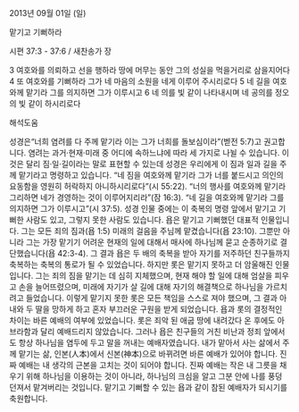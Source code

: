 2013년 09월 01일 (일)

맡기고 기뻐하라



시편 37:3 - 37:6 / 새찬송가  장


3 여호와를 의뢰하고 선을 행하라 땅에 머무는 동안 그의 성실을 먹을거리로 삼을지어다
4 또 여호와를 기뻐하라 그가 네 마음의 소원을 네게 이루어 주시리로다
5 네 길을 여호와께 맡기라 그를 의지하면 그가 이루시고
6 네 의를 빛 같이 나타내시며 네 공의를 정오의 빛 같이 하시리로다

해석도움





성경은“너희 염려를 다 주께 맡기라 이는 그가 너희를 돌보심이라”(벧전 5:7)고 권고합니다. 염려는 과거·현재·미래 중 어디에 속하느냐에 따라 세 가지로 나뉠 수 있습니다. 이것은 달리 짐·일·길이라는 말로 표현할 수 있는데 성경은 우리에게 이 짐과 일과 길을 주께 맡기라고 명령하고 있습니다.  “네 짐을 여호와께 맡기라 그가 너를 붙드시고 의인의 요동함을 영원히 허락하지 아니하시리로다”(시 55:22).  “너의 행사를 여호와께 맡기라 그리하면 네가 경영하는 것이 이루어지리라”(잠 16:3).  “네 길을 여호와께 맡기라 그를 의지하면 그가 이루시고”(시 37:5). 성경 인물 중에는 이 축복의 명령 앞에서 맡기고 기뻐한 사람도 있고, 그렇지 못한 사람도 있습니다. 욥은 맡기고 기뻐했던 대표적 인물입니다. 그는 모든 죄의 짐과(욥 1:5) 미래의 걸음을 주님께 맡겼습니다(욥 23:10). 그뿐만 아니라 그는 가장 맡기기 어려운 현재의 일에 대해서 매사에 하나님께 묻고 순종하기로 결단했습니다(욥 42:3-4). 그 결과 욥은 두 배의 축복을 받아 자기를 저주하던 친구들까지 축복하는 축복의 통로가 될 수 있었습니다.
하지만 롯은 맡기지 못하고 더 암울해진 인물입니다. 그는 죄의 짐을 맡기는 데 심히 지체했으며, 현재 해야 할 일에 대해 엄살을 피우고 손을 늘어뜨렸으며, 미래에 자기가 살 길에 대해 자기의 해결책으로 하나님을 가르치려고 들었습니다. 이렇게 맡기지 못한 롯은 모든 책임을 스스로 져야 했으며, 그 결과 아내와 두 딸을 망하게 하고 혼자 부끄러운 구원을 받게 되었습니다.  욥과 롯의 결정적인 차이는 바른 예배의 여부에 있었습니다. 롯은 죄악 된 애굽 땅에 내려갔다 온 후에도 아브라함과 달리 예배드리지 않았습니다. 그러나 욥은 친구들의 거친 비난과 정죄 앞에서도 항상 하나님을 염두에 두고 말을 꺼내는 예배자였습니다. 내가 맡아서 사는 삶에서 주께 맡기는 삶, 인본(人本)에서 신본(神本)으로 바뀌려면 바른 예배가 있어야 합니다. 진짜 예배는 내 생각의 근본을 고치는 것이 되어야 합니다. 진짜 예배는 작은 내 그릇을 채우기 위해 하나님을 이용하는 것이 아니라, 하나님의 크심을 알고 그분 안에 나를 풍덩 던져서 맡겨버리는 것입니다. 맡기고 기뻐할 수 있는 욥과 같이 참된 예배자가 되시기를 축원합니다.